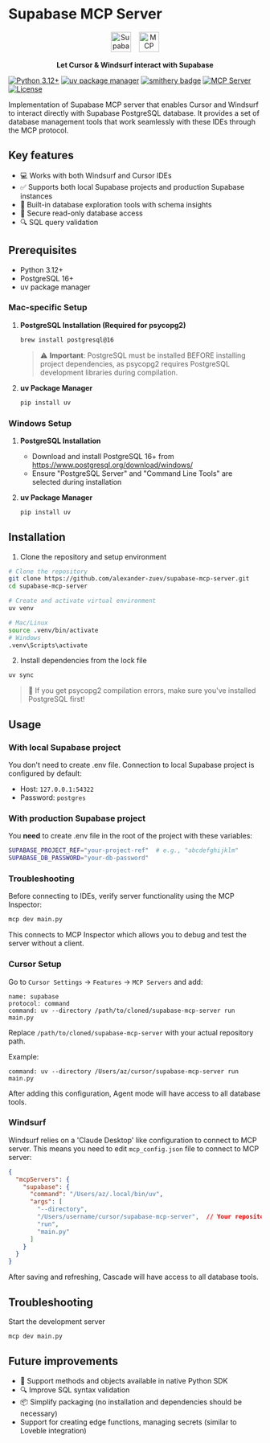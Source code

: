 # Supabase MCP Server

<p align="center">
  <picture>
    <source media="(prefers-color-scheme: dark)" srcset="https://github.com/user-attachments/assets/4a363bcd-7c15-47fa-a72a-d159916517f7" />
    <source media="(prefers-color-scheme: light)" srcset="https://github.com/user-attachments/assets/d255388e-cb1b-42ea-a7b2-0928f031e0df" />
    <img alt="Supabase" src="https://github.com/user-attachments/assets/d255388e-cb1b-42ea-a7b2-0928f031e0df" height="40" />
  </picture>
  &nbsp;&nbsp;
  <picture>
    <source media="(prefers-color-scheme: dark)" srcset="https://github.com/user-attachments/assets/38db1bcd-50df-4a49-a106-1b5afd924cb2" />
    <source media="(prefers-color-scheme: light)" srcset="https://github.com/user-attachments/assets/82603097-07c9-42bb-9cbc-fb8f03560926" />
    <img alt="MCP" src="https://github.com/user-attachments/assets/82603097-07c9-42bb-9cbc-fb8f03560926" height="40" />
  </picture>
</p>

<p align="center">
  <strong>Let Cursor & Windsurf interact with Supabase</strong>
</p>

[![Python 3.12+](https://img.shields.io/badge/python-3.12%2B-blue.svg)](https://www.python.org/downloads/)
[![uv package manager](https://img.shields.io/badge/uv-package%20manager-blueviolet)](https://github.com/astral-sh/uv)
[![smithery badge](https://smithery.ai/badge/@alexander-zuev/supabase-mcp)](https://smithery.ai/server/@alexander-zuev/supabase-mcp)
[![MCP Server](https://img.shields.io/badge/MCP-Server-orange)](https://modelcontextprotocol.io/introduction)
[![License](https://img.shields.io/badge/license-Apache%202.0-blue.svg)](LICENSE)


Implementation of Supabase MCP server that enables Cursor and Windsurf to interact directly with Supabase PostgreSQL database. It provides a set of database management tools that work seamlessly with these IDEs through the MCP protocol.

## Key features
- 💻 Works with both Windsurf and Cursor IDEs
- ✅ Supports both local Supabase projects and production Supabase instances
- 🔨 Built-in database exploration tools with schema insights
- 🔐 Secure read-only database access
- 🔍 SQL query validation

## Prerequisites
- Python 3.12+
- PostgreSQL 16+
- uv package manager

### Mac-specific Setup
1. **PostgreSQL Installation (Required for psycopg2)**
   ```bash
   brew install postgresql@16
   ```
   > ⚠️ **Important**: PostgreSQL must be installed BEFORE installing project dependencies, as psycopg2 requires PostgreSQL development libraries during compilation.

2. **uv Package Manager**
   ```bash
   pip install uv
   ```

### Windows Setup
1. **PostgreSQL Installation**
   - Download and install PostgreSQL 16+ from https://www.postgresql.org/download/windows/
   - Ensure "PostgreSQL Server" and "Command Line Tools" are selected during installation

2. **uv Package Manager**
   ```bash
   pip install uv
   ```

## Installation

1. Clone the repository and setup environment
```bash
# Clone the repository
git clone https://github.com/alexander-zuev/supabase-mcp-server.git
cd supabase-mcp-server

# Create and activate virtual environment
uv venv

# Mac/Linux
source .venv/bin/activate
# Windows
.venv\Scripts\activate
```

2. Install dependencies from the lock file
```bash
uv sync
```
> 📝 If you get psycopg2 compilation errors, make sure you've installed PostgreSQL first!

## Usage

### With local Supabase project

You don't need to create .env file. Connection to local Supabase project is configured by default:
- Host: `127.0.0.1:54322`
- Password: `postgres`

### With production Supabase project
You **need** to create .env file in the root of the project with these variables:
```bash
SUPABASE_PROJECT_REF="your-project-ref"  # e.g., "abcdefghijklm"
SUPABASE_DB_PASSWORD="your-db-password"
```

### Troubleshooting

Before connecting to IDEs, verify server functionality using the MCP Inspector:
```bash
mcp dev main.py
```
This connects to MCP Inspector which allows you to debug and test the server without a client.

### Cursor Setup
Go to `Cursor Settings` -> `Features` -> `MCP Servers` and add:

```
name: supabase
protocol: command
command: uv --directory /path/to/cloned/supabase-mcp-server run main.py
```
Replace `/path/to/cloned/supabase-mcp-server` with your actual repository path.

Example:
```
command: uv --directory /Users/az/cursor/supabase-mcp-server run main.py
```

After adding this configuration, Agent mode will have access to all database tools.

### Windsurf
Windsurf relies on a 'Claude Desktop' like configuration to connect to MCP server. This means you need to edit `mcp_config.json` file to connect to MCP server:

```json
{
  "mcpServers": {
    "supabase": {
      "command": "/Users/az/.local/bin/uv",
      "args": [
        "--directory",
        "/Users/username/cursor/supabase-mcp-server",  // Your repository path
        "run",
        "main.py"
      ]
    }
  }
}
```
After saving and refreshing, Cascade will have access to all database tools.

## Troubleshooting

Start the development server
```bash
mcp dev main.py
```

## Future improvements
- 🐍 Support methods and objects available in native Python SDK
- 🔍 Improve SQL syntax validation
- 📦 Simplify packaging (no installation and dependencies should be necessary)
- Support for creating edge functions, managing secrets (similar to Loveble integration)
